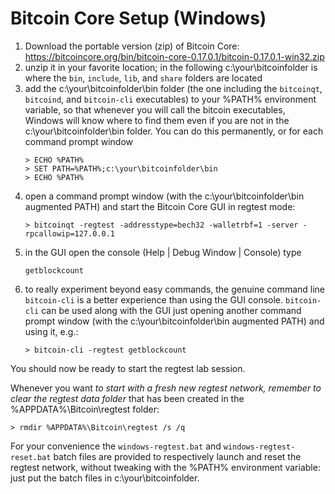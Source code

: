 # Bitcoin Core Setup (Windows)

1. Download the portable version (zip) of Bitcoin Core:  
   <https://bitcoincore.org/bin/bitcoin-core-0.17.0.1/bitcoin-0.17.0.1-win32.zip>
2. unzip it in your favorite location; in the following c:\your\bitcoinfolder is where the `bin`, `include`, `lib`, and `share` folders are located
3. add the c:\your\bitcoinfolder\bin folder (the one including the `bitcoinqt`, `bitcoind`, and `bitcoin-cli` executables) to your %PATH% environment variable, so that whenever you will call the bitcoin executables, Windows will know where to find them even if you are not in the c:\your\bitcoinfolder\bin folder. You can do this permanently, or for each command prompt window 
    ```
    > ECHO %PATH%
    > SET PATH=%PATH%;c:\your\bitcoinfolder\bin
    > ECHO %PATH%
    ```
4. open a command prompt window (with the c:\your\bitcoinfolder\bin augmented PATH) and start the Bitcoin Core GUI in regtest mode:
   ```
   > bitcoinqt -regtest -addresstype=bech32 -walletrbf=1 -server -rpcallowip=127.0.0.1
   ```
5. in the GUI open the console (Help | Debug Window | Console) type
   ```
   getblockcount
   ```
6. to really experiment beyond easy commands, the genuine command line `bitcoin-cli` is a better experience than using the GUI console. `bitcoin-cli` can be used along with the GUI just opening another command prompt window (with the c:\your\bitcoinfolder\bin augmented PATH) and using it, e.g.:
    ```
    > bitcoin-cli -regtest getblockcount
    ```

You should now be ready to start the regtest lab session.

Whenever you want *to start with a fresh new regtest network, remember to clear the regtest data folder* that has been created in the %APPDATA%\Bitcoin\regtest folder:
```
> rmdir %APPDATA%\Bitcoin\regtest /s /q
```

For your convenience the `windows-regtest.bat` and `windows-regtest-reset.bat` batch files are provided to respectively launch and reset the regtest network, without tweaking with the %PATH% environment variable: just put the batch files in c:\your\bitcoinfolder.
